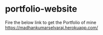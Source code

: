 # portfolio-website
Fire the below link to get the Portfolio of mine
https://madhankumarselvaraj.herokuapp.com/
